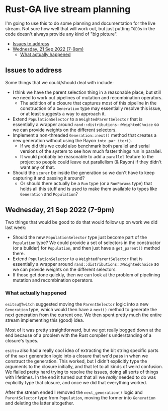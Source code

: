 # Rust-GA live stream planning <!-- omit in toc -->

I'm going to use this to do some planning and documentation for the
live stream. Not sure how well that will work out, but just putting
`TODO`s in the code doesn't always provide any kind of "big picture".

- [Issues to address](#issues-to-address)
- [Wednesday, 21 Sep 2022 (7-9pm)](#wednesday-21-sep-2022-7-9pm)
  - [What actually happened](#what-actually-happened)

## Issues to address

Some things that we could/should deal with include:

- I think we have the parent selection thing in a reasonable
  place, but still we need to work out pipelines of mutation
  and recombination operators.
  - The addition of a closure that captures most of this pipeline
    in the construction of a `Generation` type may essentially
    resolve this issue, or at least suggests a way to approach it.
- Extend `PopulationSelector` to a `WeightedParentSelector` that
  is essentially a wrapper around `rand::distributions::WeightedChoice`
  so we can provide weights on the different selectors.
- Implement a non-threaded `Generation::next()` method that
  creates a new generation without using the Rayon `into_par_iter()`.
  - If we did this we could also benchmark both parallel and serial
    versions of the system to see how much faster things run in
    parallel.
  - It would probably be reasonable to add a `parallel` feature
    to the project so people could leave out parallelism (& Rayon)
    if they didn't want any of that.
- Should the `scorer` be inside the generation so we don't have to
  keep capturing it and passing it around?
  - Or should there actually be a `Run` type (or a `RunParams` type)
    that holds all this stuff and is used to make them available to
    types like `Generation` and `Population`?

## Wednesday, 21 Sep 2022 (7-9pm)

Two things that would be good to do that would follow up on work
we did last week:

- Should the new `PopulationSelector` type just become part of
  the `Population` type?
  We could provide a set of selectors in the constructor (or
  a builder) for `Population`, and then just have a `get_parent()`
  method there.
- Extend `PopulationSelector` to a `WeightedParentSelector` that
  is essentially a wrapper around `rand::distributions::WeightedChoice`
  so we can provide weights on the different selectors.
- If those get done quickly, then we can look at the problem of
  pipelining mutation and recombination operators.

### What actually happened

`esitsu@Twitch` suggested moving the `ParentSelector` logic into a new
`Generation` type, which would then have a `next()` method to generate
the next generation from the current one. We then spent pretty much the
entire stream implementing this (good) idea.

Most of it was pretty straightforward, but we got really bogged down at
the end because of a problem with the Rust compiler's understanding of a
closure's types.

`esitsu` also had a really cool idea of extracting the bit string specific
parts of the `next` generation logic into a closure that we'd pass in when
we construct the generation. This worked, but I didn't explicitly type the
arguments to the closure initially, and that let to all kinds of weird
confusion. We flailed pretty hard trying to resolve the issues, doing all
sorts of things with lifetimes. In the end it turned out that all we
_really_ needed to do was explicitly type that closure, and once we did
that everything worked.

After the stream ended I removed the `next_generation()` logic and
`ParentSelector` type from `Population`, moving the former into
`Generation` and deleting the latter altogether.
